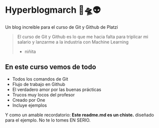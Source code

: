 # Hyperblogmarch 💚🛸👽
Un blog increible para el curso de Git y Github de Platzi
>El curso de Git y Github es lo que me hacia falta para triplicar mi
salario y lanzarme a la industria con Machine Learning
> - niñita

## En este curso vemos de todo
* Todos los comandos de Git
* Flujo de trabajo en Github
* El verdadero amor por las buenas prácticas
* Trucos muy locos del profesor
* Creado por One
* Incluye ejemplos

Y como un amable recordatorio: **Este readme.md es un chiste.** diseñado
para el ejemplo. No te lo tomes EN SERIO.
